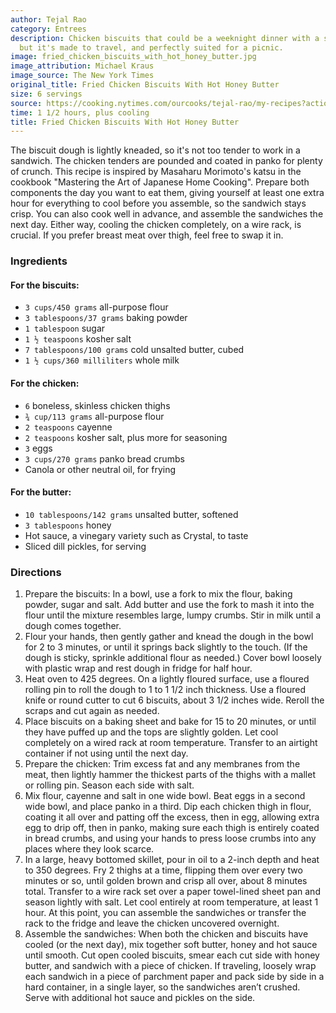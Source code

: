 ```yaml
---
author: Tejal Rao
category: Entrees
description: Chicken biscuits that could be a weeknight dinner with a side of greens,
  but it's made to travel, and perfectly suited for a picnic.
image: fried_chicken_biscuits_with_hot_honey_butter.jpg
image_attribution: Michael Kraus
image_source: The New York Times
original_title: Fried Chicken Biscuits With Hot Honey Butter
size: 6 servings
source: https://cooking.nytimes.com/ourcooks/tejal-rao/my-recipes?action=click&module=byline&region=recipe%20page
time: 1 1/2 hours, plus cooling
title: Fried Chicken Biscuits With Hot Honey Butter
---
```


The biscuit dough is lightly kneaded, so it's not too tender to work in a sandwich. The chicken tenders are pounded and coated in panko for plenty of crunch. This recipe is inspired by Masaharu Morimoto's katsu in the cookbook "Mastering the Art of Japanese Home Cooking". Prepare both components the day you want to eat them, giving yourself at least one extra hour for everything to cool before you assemble, so the sandwich stays crisp. You can also cook well in advance, and assemble the sandwiches the next day. Either way, cooling the chicken completely, on a wire rack, is crucial. If you prefer breast meat over thigh, feel free to swap it in.

### Ingredients

#### For the biscuits:

* `3 cups/450 grams` all-purpose flour 
* `3 tablespoons/37 grams` baking powder 
* `1 tablespoon` sugar 
* `1 ½ teaspoons` kosher salt 
* `7 tablespoons/100 grams` cold unsalted butter, cubed 
* `1 ½ cups/360 milliliters` whole milk 

#### For the chicken:

* `6` boneless, skinless chicken thighs 
* `¾ cup/113 grams` all-purpose flour 
* `2 teaspoons` cayenne 
* `2 teaspoons` kosher salt, plus more for seasoning 
* `3` eggs 
* `3 cups/270 grams` panko bread crumbs 
* Canola or other neutral oil, for frying 

#### For the butter:

* `10 tablespoons/142 grams` unsalted butter, softened 
* `3 tablespoons` honey 
* Hot sauce, a vinegary variety such as Crystal, to taste 
* Sliced dill pickles, for serving 

### Directions

1. Prepare the biscuits: In a bowl, use a fork to mix the flour, baking powder, sugar and salt. Add butter and use the fork to mash it into the flour until the mixture resembles large, lumpy crumbs. Stir in milk until a dough comes together.
2. Flour your hands, then gently gather and knead the dough in the bowl for 2 to 3 minutes, or until it springs back slightly to the touch. \(If the dough is sticky, sprinkle additional flour as needed.\) Cover bowl loosely with plastic wrap and rest dough in fridge for half hour.
3. Heat oven to 425 degrees. On a lightly floured surface, use a floured rolling pin to roll the dough to 1 to 1 1/2 inch thickness. Use a floured knife or round cutter to cut 6 biscuits, about 3 1/2 inches wide. Reroll the scraps and cut again as needed.
4. Place biscuits on a baking sheet and bake for 15 to 20 minutes, or until they have puffed up and the tops are slightly golden. Let cool completely on a wired rack at room temperature. Transfer to an airtight container if not using until the next day.
5. Prepare the chicken: Trim excess fat and any membranes from the meat, then lightly hammer the thickest parts of the thighs with a mallet or rolling pin. Season each side with salt.
6. Mix flour, cayenne and salt in one wide bowl. Beat eggs in a second wide bowl, and place panko in a third. Dip each chicken thigh in flour, coating it all over and patting off the excess, then in egg, allowing extra egg to drip off, then in panko, making sure each thigh is entirely coated in bread crumbs, and using your hands to press loose crumbs into any places where they look scarce.
7. In a large, heavy bottomed skillet, pour in oil to a 2\-inch depth and heat to 350 degrees. Fry 2 thighs at a time, flipping them over every two minutes or so, until golden brown and crisp all over, about 8 minutes total. Transfer to a wire rack set over a paper towel\-lined sheet pan and season lightly with salt. Let cool entirely at room temperature, at least 1 hour. At this point, you can assemble the sandwiches or transfer the rack to the fridge and leave the chicken uncovered overnight.
8. Assemble the sandwiches: When both the chicken and biscuits have cooled \(or the next day\), mix together soft butter, honey and hot sauce until smooth. Cut open cooled biscuits, smear each cut side with honey butter, and sandwich with a piece of chicken. If traveling, loosely wrap each sandwich in a piece of parchment paper and pack side by side in a hard container, in a single layer, so the sandwiches aren’t crushed. Serve with additional hot sauce and pickles on the side.